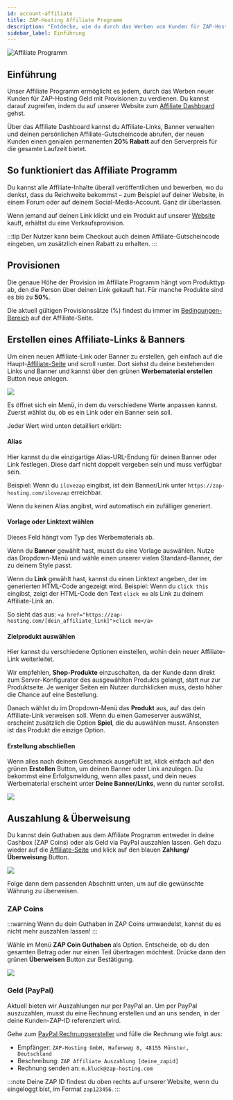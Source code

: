 ```yaml
---
id: account-affiliate
title: ZAP-Hosting Affiliate Programm
description: "Entdecke, wie du durch das Werben von Kunden für ZAP-Hosting Provisionen verdienen und dein Einkommen mit exklusiven Rabatten steigern kannst → Jetzt mehr erfahren"
sidebar_label: Einführung
---
```


![Affiliate Programm](https://screensaver01.zap-hosting.com/index.php/s/GoXwRnHrRARc4jk/preview)

## Einführung

Unser Affiliate Programm ermöglicht es jedem, durch das Werben neuer Kunden für ZAP-Hosting Geld mit Provisionen zu verdienen. Du kannst darauf zugreifen, indem du auf unserer Website zum [Affiliate Dashboard](https://zap-hosting.com/en/customer/affiliate/) gehst.

Über das Affiliate Dashboard kannst du Affiliate-Links, Banner verwalten und deinen persönlichen Affiliate-Gutscheincode abrufen, der neuen Kunden einen genialen permanenten **20% Rabatt** auf den Serverpreis für die gesamte Laufzeit bietet.

## So funktioniert das Affiliate Programm

Du kannst alle Affiliate-Inhalte überall veröffentlichen und bewerben, wo du denkst, dass du Reichweite bekommst – zum Beispiel auf deiner Website, in einem Forum oder auf deinem Social-Media-Account. Ganz dir überlassen.

Wenn jemand auf deinen Link klickt und ein Produkt auf unserer [Website](https://zap-hosting.com/) kauft, erhältst du eine Verkaufsprovision.

:::tip
Der Nutzer kann beim Checkout auch deinen Affiliate-Gutscheincode eingeben, um zusätzlich einen Rabatt zu erhalten.
:::

## Provisionen

Die genaue Höhe der Provision im Affiliate Programm hängt vom Produkttyp ab, den die Person über deinen Link gekauft hat. Für manche Produkte sind es bis zu **50%**.

Die aktuell gültigen Provisionssätze (%) findest du immer im [Bedingungen-Bereich](https://zap-hosting.com/en/customer/affiliate/conditions/) auf der Affiliate-Seite.

## Erstellen eines Affiliate-Links & Banners

Um einen neuen Affiliate-Link oder Banner zu erstellen, geh einfach auf die Haupt-[Affiliate-Seite](https://zap-hosting.com/en/customer/affiliate/) und scroll runter. Dort siehst du deine bestehenden Links und Banner und kannst über den grünen **Werbematerial erstellen** Button neue anlegen.

![](https://screensaver01.zap-hosting.com/index.php/s/zHjcrXACxAoA7qJ/preview)

Es öffnet sich ein Menü, in dem du verschiedene Werte anpassen kannst. Zuerst wählst du, ob es ein Link oder ein Banner sein soll.

Jeder Wert wird unten detailliert erklärt:

#### Alias

Hier kannst du die einzigartige Alias-URL-Endung für deinen Banner oder Link festlegen. Diese darf nicht doppelt vergeben sein und muss verfügbar sein.

Beispiel: Wenn du `ilovezap` eingibst, ist dein Banner/Link unter `https://zap-hosting.com/ilovezap` erreichbar.

Wenn du keinen Alias angibst, wird automatisch ein zufälliger generiert.

#### Vorlage oder Linktext wählen

Dieses Feld hängt vom Typ des Werbematerials ab.

Wenn du **Banner** gewählt hast, musst du eine Vorlage auswählen. Nutze das Dropdown-Menü und wähle einen unserer vielen Standard-Banner, der zu deinem Style passt.

Wenn du **Link** gewählt hast, kannst du einen Linktext angeben, der im generierten HTML-Code angezeigt wird. Beispiel: Wenn du `click this` eingibst, zeigt der HTML-Code den Text `click me` als Link zu deinem Affiliate-Link an.

So sieht das aus: `<a href="https://zap-hosting.com/[dein_affiliate_link]">click me</a>`

#### Zielprodukt auswählen

Hier kannst du verschiedene Optionen einstellen, wohin dein neuer Affiliate-Link weiterleitet.

Wir empfehlen, **Shop-Produkte** einzuschalten, da der Kunde dann direkt zum Server-Konfigurator des ausgewählten Produkts gelangt, statt nur zur Produktseite. Je weniger Seiten ein Nutzer durchklicken muss, desto höher die Chance auf eine Bestellung.

Danach wählst du im Dropdown-Menü das **Produkt** aus, auf das dein Affiliate-Link verweisen soll. Wenn du einen Gameserver auswählst, erscheint zusätzlich die Option **Spiel**, die du auswählen musst. Ansonsten ist das Produkt die einzige Option.

#### Erstellung abschließen

Wenn alles nach deinem Geschmack ausgefüllt ist, klick einfach auf den grünen **Erstellen** Button, um deinen Banner oder Link anzulegen. Du bekommst eine Erfolgsmeldung, wenn alles passt, und dein neues Werbematerial erscheint unter **Deine Banner/Links**, wenn du runter scrollst.

![](https://screensaver01.zap-hosting.com/index.php/s/THYSkKPHtSpMgiy/preview)

## Auszahlung & Überweisung

Du kannst dein Guthaben aus dem Affiliate Programm entweder in deine Cashbox (ZAP Coins) oder als Geld via PayPal auszahlen lassen. Geh dazu wieder auf die [Affiliate-Seite](https://zap-hosting.com/en/customer/affiliate/) und klick auf den blauen **Zahlung/Überweisung** Button.

![](https://screensaver01.zap-hosting.com/index.php/s/GnzqQrQtC3jtzt9/preview)

Folge dann dem passenden Abschnitt unten, um auf die gewünschte Währung zu überweisen.

### ZAP Coins

:::warning
Wenn du dein Guthaben in ZAP Coins umwandelst, kannst du es nicht mehr auszahlen lassen!
:::

Wähle im Menü **ZAP Coin Guthaben** als Option. Entscheide, ob du den gesamten Betrag oder nur einen Teil übertragen möchtest. Drücke dann den grünen **Überweisen** Button zur Bestätigung.

![](https://screensaver01.zap-hosting.com/index.php/s/HyCXmc2KzqSY4yL/preview)

### Geld (PayPal)

Aktuell bieten wir Auszahlungen nur per PayPal an. Um per PayPal auszuzahlen, musst du eine Rechnung erstellen und an uns senden, in der deine Kunden-ZAP-ID referenziert wird.

Gehe zum [PayPal Rechnungsersteller](https://www.paypal.com/invoice/create?fromWidget=newuser) und fülle die Rechnung wie folgt aus:

- Empfänger: `ZAP-Hosting GmbH, Hafenweg 8, 48155 Münster, Deutschland`
- Beschreibung: `ZAP Affiliate Auszahlung [deine_zapid]`
- Rechnung senden an: `m.kluck@zap-hosting.com`

:::note
Deine ZAP ID findest du oben rechts auf unserer Website, wenn du eingeloggt bist, im Format `zap123456`.
:::